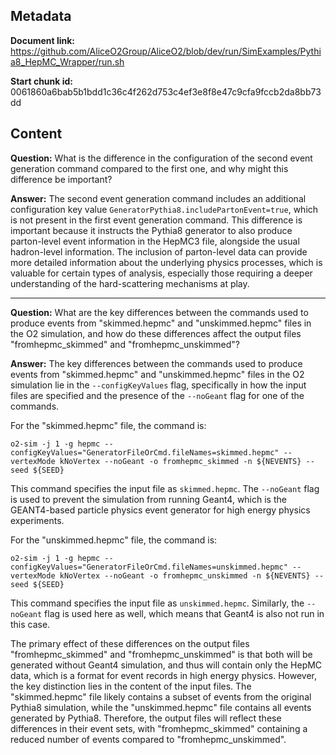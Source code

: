 ## Metadata

**Document link:** https://github.com/AliceO2Group/AliceO2/blob/dev/run/SimExamples/Pythia8_HepMC_Wrapper/run.sh

**Start chunk id:** 0061860a6bab5b1bdd1c36c4f262d753c4ef3e8f8e47c9cfa9fccb2da8bb73dd

## Content

**Question:** What is the difference in the configuration of the second event generation command compared to the first one, and why might this difference be important?

**Answer:** The second event generation command includes an additional configuration key value `GeneratorPythia8.includePartonEvent=true`, which is not present in the first event generation command. This difference is important because it instructs the Pythia8 generator to also produce parton-level event information in the HepMC3 file, alongside the usual hadron-level information. The inclusion of parton-level data can provide more detailed information about the underlying physics processes, which is valuable for certain types of analysis, especially those requiring a deeper understanding of the hard-scattering mechanisms at play.

---

**Question:** What are the key differences between the commands used to produce events from "skimmed.hepmc" and "unskimmed.hepmc" files in the O2 simulation, and how do these differences affect the output files "fromhepmc_skimmed" and "fromhepmc_unskimmed"?

**Answer:** The key differences between the commands used to produce events from "skimmed.hepmc" and "unskimmed.hepmc" files in the O2 simulation lie in the `--configKeyValues` flag, specifically in how the input files are specified and the presence of the `--noGeant` flag for one of the commands.

For the "skimmed.hepmc" file, the command is:
```
o2-sim -j 1 -g hepmc --configKeyValues="GeneratorFileOrCmd.fileNames=skimmed.hepmc" --vertexMode kNoVertex --noGeant -o fromhepmc_skimmed -n ${NEVENTS} --seed ${SEED}
```
This command specifies the input file as `skimmed.hepmc`. The `--noGeant` flag is used to prevent the simulation from running Geant4, which is the GEANT4-based particle physics event generator for high energy physics experiments.

For the "unskimmed.hepmc" file, the command is:
```
o2-sim -j 1 -g hepmc --configKeyValues="GeneratorFileOrCmd.fileNames=unskimmed.hepmc" --vertexMode kNoVertex --noGeant -o fromhepmc_unskimmed -n ${NEVENTS} --seed ${SEED}
```
This command specifies the input file as `unskimmed.hepmc`. Similarly, the `--noGeant` flag is used here as well, which means that Geant4 is also not run in this case.

The primary effect of these differences on the output files "fromhepmc_skimmed" and "fromhepmc_unskimmed" is that both will be generated without Geant4 simulation, and thus will contain only the HepMC data, which is a format for event records in high energy physics. However, the key distinction lies in the content of the input files. The "skimmed.hepmc" file likely contains a subset of events from the original Pythia8 simulation, while the "unskimmed.hepmc" file contains all events generated by Pythia8. Therefore, the output files will reflect these differences in their event sets, with "fromhepmc_skimmed" containing a reduced number of events compared to "fromhepmc_unskimmed".